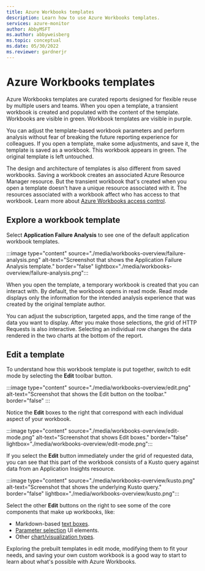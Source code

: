 ```yaml
---
title: Azure Workbooks templates
description: Learn how to use Azure Workbooks templates.
services: azure-monitor
author: AbbyMSFT
ms.author: abbyweisberg
ms.topic: conceptual
ms.date: 05/30/2022
ms.reviewer: gardnerjr 
---
```


# Azure Workbooks templates

Azure Workbooks templates are curated reports designed for flexible reuse by multiple users and teams. When you open a template, a transient workbook is created and populated with the content of the template. Workbooks are visible in green. Workbook templates are visible in purple.

You can adjust the template-based workbook parameters and perform analysis without fear of breaking the future reporting experience for colleagues. If you open a template, make some adjustments, and save it, the template is saved as a workbook. This workbook appears in green. The original template is left untouched.

The design and architecture of templates is also different from saved workbooks. Saving a workbook creates an associated Azure Resource Manager resource. But the transient workbook that's created when you open a template doesn't have a unique resource associated with it. The resources associated with a workbook affect who has access to that workbook. Learn more about [Azure Workbooks access control](workbooks-overview.md#access-control).

## Explore a workbook template

Select **Application Failure Analysis** to see one of the default application workbook templates.

  :::image type="content" source="./media/workbooks-overview/failure-analysis.png" alt-text="Screenshot that shows the Application Failure Analysis template." border="false" lightbox="./media/workbooks-overview/failure-analysis.png":::

When you open the template, a temporary workbook is created that you can interact with. By default, the workbook opens in read mode. Read mode displays only the information for the intended analysis experience that was created by the original template author.

You can adjust the subscription, targeted apps, and the time range of the data you want to display. After you make those selections, the grid of HTTP Requests is also interactive. Selecting an individual row changes the data rendered in the two charts at the bottom of the report.

## Edit a template

To understand how this workbook template is put together, switch to edit mode by selecting the **Edit** toolbar button.

  :::image type="content" source="./media/workbooks-overview/edit.png" alt-text="Screenshot that shows the Edit button on the toolbar." border="false" :::

Notice the **Edit** boxes to the right that correspond with each individual aspect of your workbook.

  :::image type="content" source="./media/workbooks-overview/edit-mode.png" alt-text="Screenshot that shows Edit boxes." border="false" lightbox="./media/workbooks-overview/edit-mode.png":::

If you select the **Edit** button immediately under the grid of requested data, you can see that this part of the workbook consists of a Kusto query against data from an Application Insights resource.

  :::image type="content" source="./media/workbooks-overview/kusto.png" alt-text="Screenshot that shows the underlying Kusto query." border="false" lightbox="./media/workbooks-overview/kusto.png":::

Select the other **Edit** buttons on the right to see some of the core components that make up workbooks, like:

- Markdown-based [text boxes](../visualize/workbooks-text-visualizations.md).
- [Parameter selection](../visualize/workbooks-parameters.md) UI elements.
- Other [chart/visualization types](workbooks-visualizations.md).

Exploring the prebuilt templates in edit mode, modifying them to fit your needs, and saving your own custom workbook is a good way to start to learn about what's possible with Azure Workbooks.